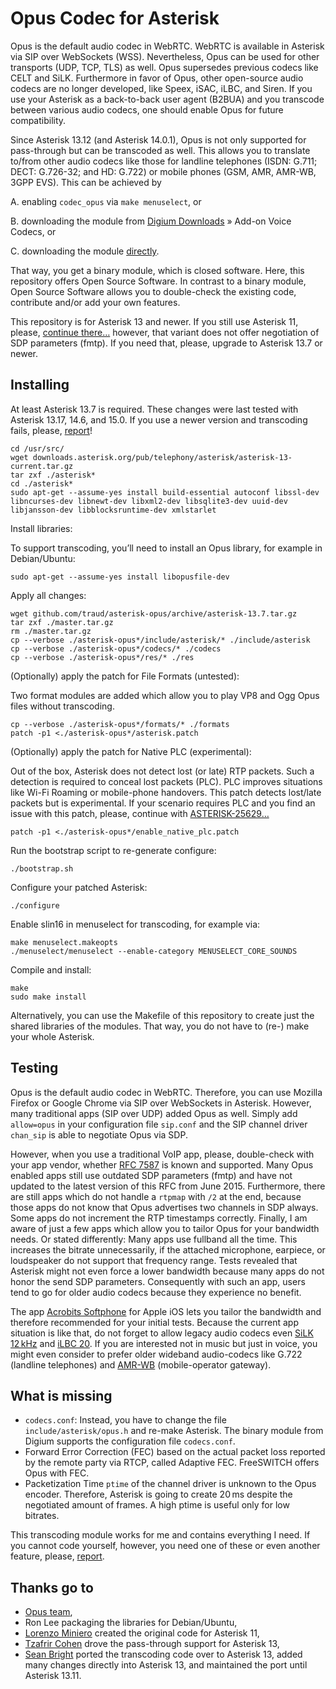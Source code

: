 # Opus Codec for Asterisk

Opus is the default audio codec in WebRTC. WebRTC is available in Asterisk via SIP over WebSockets (WSS). Nevertheless, Opus can be used for other transports (UDP, TCP, TLS) as well. Opus supersedes previous codecs like CELT and SiLK. Furthermore in favor of Opus, other open-source audio codecs are no longer developed, like Speex, iSAC, iLBC, and Siren. If you use your Asterisk as a back-to-back user agent (B2BUA) and you transcode between various audio codecs, one should enable Opus for future compatibility.

Since Asterisk 13.12 (and Asterisk 14.0.1), Opus is not only supported for pass-through but can be transcoded as well. This allows you to translate to/from other audio codecs like those for landline telephones (ISDN: G.711; DECT: G.726-32; and HD: G.722) or mobile phones (GSM, AMR, AMR-WB, 3GPP EVS). This can be achieved by

A. enabling `codec_opus` via `make menuselect`, or

B. downloading the module from [Digium Downloads](http://www.digium.com/products/asterisk/downloads) » Add-on Voice Codecs, or

C. downloading the module [directly](http://downloads.digium.com/pub/telephony/codec_opus/).

That way, you get a binary module, which is closed software. Here, this repository offers Open Source Software. In contrast to a binary module, Open Source Software allows you to double-check the existing code, contribute and/or add your own features.

This repository is for Asterisk 13 and newer. If you still use Asterisk 11, please, [continue there…](https://github.com/meetecho/asterisk-opus) however, that variant does not offer negotiation of SDP parameters (fmtp). If you need that, please, upgrade to Asterisk 13.7 or newer.

## Installing
At least Asterisk 13.7 is required. These changes were last tested with Asterisk 13.17, 14.6, and 15.0. If you use a newer version and transcoding fails, please, [report](https://help.github.com/articles/creating-an-issue/)!

	cd /usr/src/
	wget downloads.asterisk.org/pub/telephony/asterisk/asterisk-13-current.tar.gz
	tar zxf ./asterisk*
	cd ./asterisk*
	sudo apt-get --assume-yes install build-essential autoconf libssl-dev libncurses-dev libnewt-dev libxml2-dev libsqlite3-dev uuid-dev libjansson-dev libblocksruntime-dev xmlstarlet

Install libraries:

To support transcoding, you’ll need to install an Opus library, for example in Debian/Ubuntu:

	sudo apt-get --assume-yes install libopusfile-dev

Apply all changes:

	wget github.com/traud/asterisk-opus/archive/asterisk-13.7.tar.gz
	tar zxf ./master.tar.gz
	rm ./master.tar.gz
	cp --verbose ./asterisk-opus*/include/asterisk/* ./include/asterisk
	cp --verbose ./asterisk-opus*/codecs/* ./codecs
	cp --verbose ./asterisk-opus*/res/* ./res

(Optionally) apply the patch for File Formats (untested):

Two format modules are added which allow you to play VP8 and Ogg Opus files without transcoding.

	cp --verbose ./asterisk-opus*/formats/* ./formats
	patch -p1 <./asterisk-opus*/asterisk.patch

(Optionally) apply the patch for Native PLC (experimental):

Out of the box, Asterisk does not detect lost (or late) RTP packets. Such a detection is required to conceal lost packets (PLC). PLC improves situations like Wi-Fi Roaming or mobile-phone handovers. This patch detects lost/late packets but is experimental. If your scenario requires PLC and you find an issue with this patch, please, continue with [ASTERISK-25629…](http://issues.asterisk.org/jira/browse/ASTERISK-25629)

	patch -p1 <./asterisk-opus*/enable_native_plc.patch

Run the bootstrap script to re-generate configure:

	./bootstrap.sh

Configure your patched Asterisk:

	./configure

Enable slin16 in menuselect for transcoding, for example via:

	make menuselect.makeopts
	./menuselect/menuselect --enable-category MENUSELECT_CORE_SOUNDS

Compile and install:

	make
	sudo make install

Alternatively, you can use the Makefile of this repository to create just the shared libraries of the modules. That way, you do not have to (re-) make your whole Asterisk. 

## Testing
Opus is the default audio codec in WebRTC. Therefore, you can use Mozilla Firefox or Google Chrome via SIP over WebSockets in Asterisk. However, many traditional apps (SIP over UDP) added Opus as well. Simply add `allow=opus` in your configuration file `sip.conf` and the SIP channel driver `chan_sip` is able to negotiate Opus via SDP.

However, when you use a traditional VoIP app, please, double-check with your app vendor, whether [RFC 7587](http://tools.ietf.org/html/rfc7587) is known and supported. Many Opus enabled apps still use outdated SDP parameters (fmtp) and have not updated to the latest version of this RFC from June 2015. Furthermore, there are still apps which do not handle a `rtpmap` with `/2` at the end, because those apps do not know that Opus advertises two channels in SDP always. Some apps do not increment the RTP timestamps correctly. Finally, I am aware of just a few apps which allow you to tailor Opus for your bandwidth needs. Or stated differently: Many apps use fullband all the time. This increases the bitrate unnecessarily, if the attached microphone, earpiece, or loudspeaker do not support that frequency range. Tests revealed that Asterisk might not even force a lower bandwidth because many apps do not honor the send SDP parameters. Consequently with such an app, users tend to go for older audio codecs because they experience no benefit.

The app [Acrobits Softphone](http://itunes.apple.com/app/id314192799?mt=8) for Apple iOS lets you tailor the bandwidth and therefore recommended for your initial tests. Because the current app situation is like that, do not forget to allow legacy audio codecs even [SiLK 12 kHz](https://github.com/traud/asterisk-silk) and [iLBC 20](https://github.com/traud/asterisk-silk). If you are interested not in music but just in voice, you might even consider to prefer older wideband audio-codecs like G.722 (landline telephones) and [AMR-WB](https://github.com/traud/asterisk-amr) (mobile-operator gateway).

## What is missing
* `codecs.conf`: Instead, you have to change the file `include/asterisk/opus.h` and re-make Asterisk. The binary module from Digium supports the configuration file `codecs.conf`.
* Forward Error Correction (FEC) based on the actual packet loss reported by the remote party via RTCP, called Adaptive FEC. FreeSWITCH offers Opus with FEC.
* Packetization Time `ptime` of the channel driver is unknown to the Opus encoder. Therefore, Asterisk is going to create 20 ms despite the negotiated amount of frames. A high ptime is useful only for low bitrates.

This transcoding module works for me and contains everything I need. If you cannot code yourself, however, you need one of these or even another feature, please, [report](https://help.github.com/articles/creating-an-issue/).


## Thanks go to
* [Opus team](http://www.opus-codec.org/contact/),
* Ron Lee packaging the libraries for Debian/Ubuntu,
* [Lorenzo Miniero](https://github.com/meetecho/asterisk-opus) created the original code for Asterisk 11,
* [Tzafrir Cohen](http://issues.asterisk.org/jira/browse/ASTERISK-21981) drove the pass-through support for Asterisk 13,
* [Sean Bright](https://github.com/seanbright/asterisk-opus) ported the transcoding code over to Asterisk 13, added many changes directly into Asterisk 13, and maintained the port until Asterisk 13.11.
